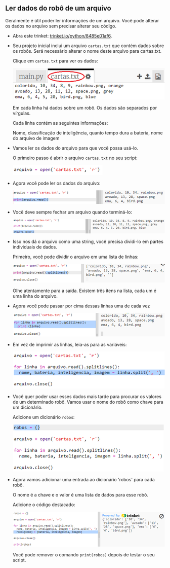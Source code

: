 ## Ler dados do robô de um arquivo

Geralmente é útil poder ler informações de um arquivo. Você pode alterar os dados no arquivo sem precisar alterar seu código.

+ Abra este trinket: <a href="http://trinket.io/python/8485e01af6" target="_blank">trinket.io/python/8485e01af6</a>.

+ Seu projeto inicial inclui um arquivo `cartas.txt` que contém dados sobre os robôs. Será necessário alterar o nome deste arquivo para cartas.txt.
    
    Clique em `cartas.txt` para ver os dados:
    
    ![screenshot](images/robotrumps-cards.png)
    
    Em cada linha há dados sobre um robô. Os dados são separados por vírgulas.
    
    Cada linha contém as seguintes informações:
    
    Nome, classificação de inteligência, quanto tempo dura a bateria, nome do arquivo de imagem

+ Vamos ler os dados do arquivo para que você possa usá-lo.
    
    O primeiro passo é abrir o arquivo `cartas.txt` no seu script:
    
    ![screenshot](images/robotrumps-open.png)

+ Agora você pode ler os dados do arquivo:
    
    ![screenshot](images/robotrumps-read.png)

+ Você deve sempre fechar um arquivo quando terminá-lo:
    
    ![screenshot](images/robotrumps-close.png)

+ Isso nos dá o arquivo como uma string, você precisa dividi-lo em partes individuais de dados.
    
    Primeiro, você pode dividir o arquivo em uma lista de linhas:
    
    ![screenshot](images/robotrumps-lines.png)
    
    Olhe atentamente para a saída. Existem três itens na lista, cada um é uma linha do arquivo.

+ Agora você pode passar por cima dessas linhas uma de cada vez
    
    ![screenshot](images/robotrumps-loop.png)

+ Em vez de imprimir as linhas, leia-as para as variáveis:
    
    ![screenshot](images/robotrumps-variables.png)

+ Você quer poder usar esses dados mais tarde para procurar os valores de um determinado robô. Vamos usar o nome do robô como chave para um dicionário.
    
    Adicione um dicionário `robos`:
    
    ![screenshot](images/robotrumps-dict.png)

+ Agora vamos adicionar uma entrada ao dicionário 'robos' para cada robô.
    
    O nome é a chave e o valor é uma lista de dados para esse robô.
    
    Adicione o código destacado:
    
    ![screenshot](images/robotrumps-data.png)
    
    Você pode remover o comando `print(robos)` depois de testar o seu script.